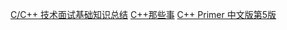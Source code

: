 
[C/C++ 技术面试基础知识总结](https://github.com/huihut/interview ':target=_blank')
[C++那些事](https://github.com/Light-City/CPlusPlusThings ':target=_blank')
[C++ Primer 中文版第5版](https://github.com/applenob/Cpp_Primer_Practice ':target=_blank')